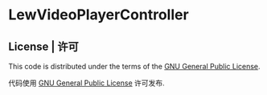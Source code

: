 # LewVideoPlayerController



## License | 许可

This code is distributed under the terms of the [GNU General Public License](http://www.gnu.org/licenses/gpl.html).

代码使用 [GNU General Public License](http://www.gnu.org/licenses/gpl.html) 许可发布.